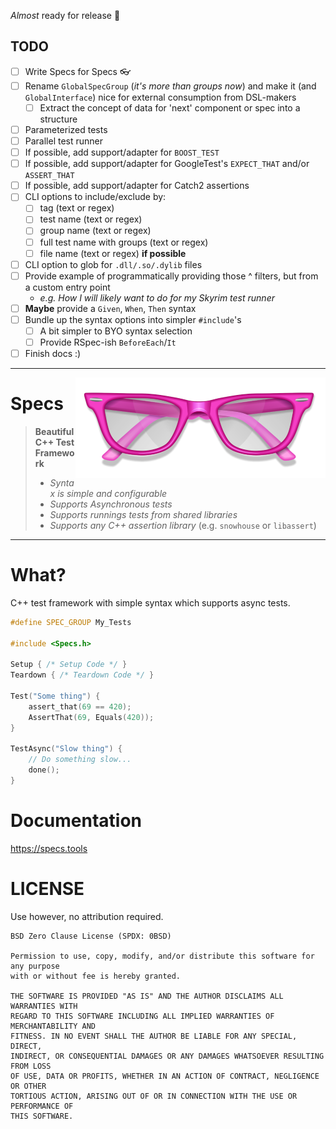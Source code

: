 _Almost_ ready for release 🎉


## TODO

- [ ] Write Specs for Specs 👓
- [ ] Rename `GlobalSpecGroup` (_it's more than groups now_) and make it (and `GlobalInterface`) nice for external consumption from DSL-makers
  - [ ] Extract the concept of data for 'next' component or spec into a structure
- [ ] Parameterized tests
- [ ] Parallel test runner
- [ ] If possible, add support/adapter for `BOOST_TEST`
- [ ] If possible, add support/adapter for GoogleTest's `EXPECT_THAT` and/or `ASSERT_THAT`
- [ ] If possible, add support/adapter for Catch2 assertions
- [ ] CLI options to include/exclude by:
  - [ ] tag (text or regex)
  - [ ] test name (text or regex)
  - [ ] group name (text or regex)
  - [ ] full test name with groups (text or regex)
  - [ ] file name (text or regex) **if possible**
- [ ] CLI option to glob for `.dll/.so/.dylib` files
- [ ] Provide example of programmatically providing those ^ filters, but from a custom entry point
  - _e.g. How I will likely want to do for my Skyrim test runner_
- [ ] **Maybe** provide a `Given`, `When`, `Then` syntax
- [ ] Bundle up the syntax options into simpler `#include`'s
  - [ ] A bit simpler to BYO syntax selection
  - [ ] Provide RSpec-ish `BeforeEach`/`It`
- [ ] Finish docs :)

---

<img src="Resources/Images/Logo_400.png" align="right">

# Specs <!-- omit in toc -->

> **Beautiful C++ Test Framework**
>
> - _Syntax is simple and configurable_
> - _Supports Asynchronous tests_
> - _Supports runnings tests from shared libraries_
> - _Supports any C++ assertion library_ (e.g. `snowhouse` or `libassert`)

---

# What?  <!-- omit in toc -->

C++ test framework with simple syntax which supports async tests.

```cpp
#define SPEC_GROUP My_Tests

#include <Specs.h>

Setup { /* Setup Code */ }
Teardown { /* Teardown Code */ }

Test("Some thing") {
    assert_that(69 == 420);
    AssertThat(69, Equals(420));
}

TestAsync("Slow thing") {
    // Do something slow...
    done();
}
```

# Documentation

https://specs.tools

# LICENSE

Use however, no attribution required.

```
BSD Zero Clause License (SPDX: 0BSD)

Permission to use, copy, modify, and/or distribute this software for any purpose
with or without fee is hereby granted.

THE SOFTWARE IS PROVIDED "AS IS" AND THE AUTHOR DISCLAIMS ALL WARRANTIES WITH
REGARD TO THIS SOFTWARE INCLUDING ALL IMPLIED WARRANTIES OF MERCHANTABILITY AND
FITNESS. IN NO EVENT SHALL THE AUTHOR BE LIABLE FOR ANY SPECIAL, DIRECT,
INDIRECT, OR CONSEQUENTIAL DAMAGES OR ANY DAMAGES WHATSOEVER RESULTING FROM LOSS
OF USE, DATA OR PROFITS, WHETHER IN AN ACTION OF CONTRACT, NEGLIGENCE OR OTHER
TORTIOUS ACTION, ARISING OUT OF OR IN CONNECTION WITH THE USE OR PERFORMANCE OF
THIS SOFTWARE.
```
